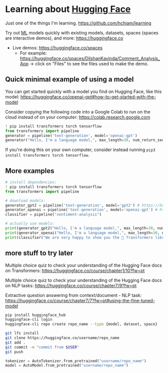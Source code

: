 # Learning about [Hugging Face](https://huggingface.co/)

Just one of the things I'm learning. https://github.com/hchiam/learning

Try out [ML](https://github.com/hchiam/learning-ml) models quickly with existing models, datasets, spaces (spaces are interactive demos), and more: https://huggingface.co

- Live demos: https://huggingface.co/spaces 
   - For example: https://huggingface.co/spaces/DilshanKavinda/Comment_Analysis_App -> click on "Files" to see the files used to make the demo. 

## Quick minimal example of using a model

You can get started quickly with a model you find on Hugging Face, like this model: https://huggingface.co/openai-gpt#how-to-get-started-with-the-model

Consider copying the following code into a Google Colab to run on the cloud instead of on your computer: https://colab.research.google.com

```py
! pip install transformers torch tensorflow
from transformers import pipeline
generator = pipeline('text-generation', model='openai-gpt')
generator("Hello, I'm a language model,", max_length=30, num_return_sequences=5)
```

If you're doing this on your own computer, consider instead running `pip3 install transformers torch tensorflow`.

## More examples

```py
# install dependencies:
! pip install transformers torch tensorflow
from transformers import pipeline

# download models:
generator_gpt2 = pipeline('text-generation', model='gpt2') # https://huggingface.co/gpt2
generator_openai = pipeline('text-generation', model='openai-gpt') # https://huggingface.co/openai-gpt
classifier = pipeline("sentiment-analysis")

# actually use models:
print(generator_gpt2("Hello, I'm a language model,", max_length=30, num_return_sequences=5))
print(generator_openai("Hello, I'm a language model,", max_length=30, num_return_sequences=5))
print(classifier("We are very happy to show you the 🤗 Transformers library."))
```

## more stuff to try later

Multiple choice quiz to check your understanding of the Hugging Face docs on Transformers: https://huggingface.co/course/chapter1/10?fw=pt

Multiple choice quiz to check your understanding of the Hugging Face docs on NLP tasks: https://huggingface.co/course/chapter7/9?fw=pt

Extractive question answering from context/document - NLP task: https://huggingface.co/course/chapter7/7?fw=pt#using-the-fine-tuned-model

```sh
pip install huggingface_hub
huggingface-cli login
huggingface-cli repo create repo_name --type {model, dataset, space}

git lfs install
git clone https://huggingface.co/username/repo_name
git add .
git commit -m "commit from $USER"
git push
```

```py
tokenizer = AutoTokenizer.from_pretrained("username/repo_name")
model = AutoModel.from_pretrained("username/repo_name")
```
